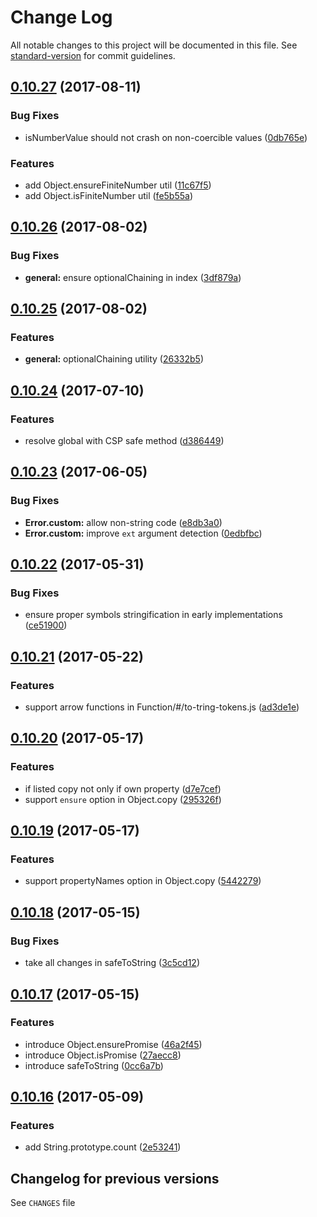 # Change Log

All notable changes to this project will be documented in this file. See [standard-version](https://github.com/conventional-changelog/standard-version) for commit guidelines.

<a name="0.10.27"></a>
## [0.10.27](https://github.com/medikoo/es5-ext/compare/v0.10.26...v0.10.27) (2017-08-11)


### Bug Fixes

* isNumberValue should not crash on non-coercible values ([0db765e](https://github.com/medikoo/es5-ext/commit/0db765e))


### Features

* add Object.ensureFiniteNumber util ([11c67f5](https://github.com/medikoo/es5-ext/commit/11c67f5))
* add Object.isFiniteNumber util ([fe5b55a](https://github.com/medikoo/es5-ext/commit/fe5b55a))



<a name="0.10.26"></a>
## [0.10.26](https://github.com/medikoo/es5-ext/compare/v0.10.25...v0.10.26) (2017-08-02)


### Bug Fixes

* **general:** ensure optionalChaining in index ([3df879a](https://github.com/medikoo/es5-ext/commit/3df879a))



<a name="0.10.25"></a>
## [0.10.25](https://github.com/medikoo/es5-ext/compare/v0.10.24...v0.10.25) (2017-08-02)


### Features

* **general:** optionalChaining utility ([26332b5](https://github.com/medikoo/es5-ext/commit/26332b5))



<a name="0.10.24"></a>
## [0.10.24](https://github.com/medikoo/es5-ext/compare/v0.10.23...v0.10.24) (2017-07-10)


### Features

* resolve global with CSP safe method ([d386449](https://github.com/medikoo/es5-ext/commit/d386449))



<a name="0.10.23"></a>
## [0.10.23](https://github.com/medikoo/es5-ext/compare/v0.10.22...v0.10.23) (2017-06-05)


### Bug Fixes

* **Error.custom:** allow non-string code ([e8db3a0](https://github.com/medikoo/es5-ext/commit/e8db3a0))
* **Error.custom:** improve `ext` argument detection ([0edbfbc](https://github.com/medikoo/es5-ext/commit/0edbfbc))



<a name="0.10.22"></a>
## [0.10.22](https://github.com/medikoo/es5-ext/compare/v0.10.21...v0.10.22) (2017-05-31)


### Bug Fixes

* ensure proper symbols stringification in early implementations ([ce51900](https://github.com/medikoo/es5-ext/commit/ce51900))



<a name="0.10.21"></a>
## [0.10.21](https://github.com/medikoo/es5-ext/compare/v0.10.20...v0.10.21) (2017-05-22)


### Features

* support arrow functions in Function/#/to-tring-tokens.js ([ad3de1e](https://github.com/medikoo/es5-ext/commit/ad3de1e))



<a name="0.10.20"></a>
## [0.10.20](https://github.com/medikoo/es5-ext/compare/v0.10.19...v0.10.20) (2017-05-17)


### Features

* if listed copy not only if own property ([d7e7cef](https://github.com/medikoo/es5-ext/commit/d7e7cef))
* support `ensure` option in Object.copy ([295326f](https://github.com/medikoo/es5-ext/commit/295326f))



<a name="0.10.19"></a>
## [0.10.19](https://github.com/medikoo/es5-ext/compare/v0.10.18...v0.10.19) (2017-05-17)


### Features

* support propertyNames option in Object.copy ([5442279](https://github.com/medikoo/es5-ext/commit/5442279))



<a name="0.10.18"></a>
## [0.10.18](https://github.com/medikoo/es5-ext/compare/v0.10.17...v0.10.18) (2017-05-15)


### Bug Fixes

* take all changes in safeToString ([3c5cd12](https://github.com/medikoo/es5-ext/commit/3c5cd12))



<a name="0.10.17"></a>
## [0.10.17](https://github.com/medikoo/es5-ext/compare/v0.10.16...v0.10.17) (2017-05-15)


### Features

* introduce Object.ensurePromise ([46a2f45](https://github.com/medikoo/es5-ext/commit/46a2f45))
* introduce Object.isPromise ([27aecc8](https://github.com/medikoo/es5-ext/commit/27aecc8))
* introduce safeToString ([0cc6a7b](https://github.com/medikoo/es5-ext/commit/0cc6a7b))



<a name="0.10.16"></a>
## [0.10.16](https://github.com/medikoo/es5-ext/compare/v0.10.15...v0.10.16) (2017-05-09)


### Features

* add String.prototype.count ([2e53241](https://github.com/medikoo/es5-ext/commit/2e53241))


## Changelog for previous versions

See `CHANGES` file